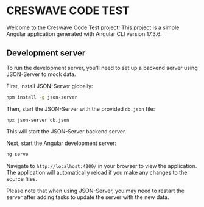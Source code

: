 # CRESWAVE CODE TEST

Welcome to the Creswave Code Test project! This project is a simple Angular application generated with Angular CLI version 17.3.6.

## Development server

To run the development server, you'll need to set up a backend server using JSON-Server to mock data.

First, install JSON-Server globally:

```sh
npm install -g json-server
```

Then, start the JSON-Server with the provided `db.json` file:

```
npx json-server db.json
```

This will start the JSON-Server backend server.

Next, start the Angular development server:

```sh
ng serve
```

Navigate to `http://localhost:4200/` in your browser to view the application. The application will automatically reload if you make any changes to the source files.

Please note that when using JSON-Server, you may need to restart the server after adding tasks to update the server with the new data.
